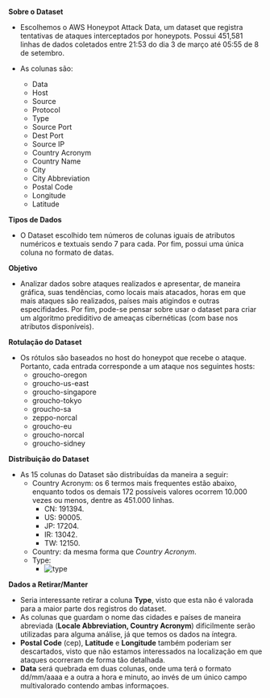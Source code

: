 **Sobre o Dataset**
- Escolhemos o AWS Honeypot Attack Data, um dataset que registra tentativas de ataques interceptados por honeypots. Possui 451,581 linhas de dados coletados entre 21:53 do dia 3 de março até 05:55 de 8 de setembro.

- As colunas são:

  - Data
  - Host
  - Source
  - Protocol
  - Type
  - Source Port
  - Dest Port
  - Source IP
  - Country Acronym
  - Country Name
  - City
  - City Abbreviation
  - Postal Code
  - Longitude
  - Latitude


**Tipos de Dados**
- O Dataset escolhido tem números de colunas iguais de atributos numéricos e textuais sendo 7 para cada. Por fim, possui uma única coluna no formato de datas.

**Objetivo**
- Analizar dados sobre ataques realizados e apresentar, de maneira gráfica, suas tendências, como locais mais atacados, horas em que mais ataques são realizados, países mais atigindos e outras especifidades. Por fim, pode-se pensar sobre usar o dataset para criar um algoritmo prediditivo de ameaças cibernéticas (com base nos atributos disponíveis).

**Rotulação do Dataset**
- Os rótulos são baseados no host do honeypot que recebe o ataque. Portanto, cada entrada corresponde a um ataque nos seguintes hosts:
  - groucho-oregon
  - groucho-us-east
  - groucho-singapore
  - groucho-tokyo
  - groucho-sa
  - zeppo-norcal
  - groucho-eu
  - groucho-norcal
  - groucho-sidney


**Distribuição do Dataset**
- As 15 colunas do Dataset são distribuídas da maneira a seguir:
  - Country Acronym: os 6 termos mais frequentes estão abaixo, enquanto todos os demais 172 possíveis valores ocorrem 10.000 vezes ou menos, dentre as 451.000 linhas.
    - CN: 191394.
    - US: 90005.
    - JP: 17204.
    - IR: 13042.
    - TW: 12150.
  - Country: da mesma forma que _Country Acronym_.
  - Type:
    - ![type](https://user-images.githubusercontent.com/71611489/109509697-ef59b100-7a7f-11eb-906a-984661d3297f.png)


**Dados a Retirar/Manter**
- Seria interessante retirar a coluna **Type**, visto que esta não é valorada para a maior parte dos registros do dataset. 
- As colunas que guardam o nome das cidades e países de maneira abreviada (**Locale Abbreviation, Country Acronym**) dificilmente serão utilizadas para alguma análise, já que temos os dados na íntegra. 
- **Postal Code** (cep), **Latitude** e **Longitude** também poderiam ser descartados, visto que não estamos interessados na localização em que ataques ocorreram de forma tão detalhada.
- **Data** será quebrada em duas colunas, onde uma terá o formato dd/mm/aaaa e a outra a hora e minuto, ao invés de um único campo multivalorado contendo ambas informaçoes.
